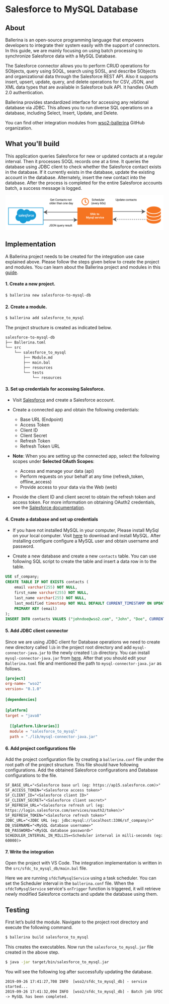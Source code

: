 # Salesforce to MySQL Database

## About

Ballerina is an open-source programming language that empowers developers to integrate their system easily with the 
support of connectors. In this guide, we are mainly focusing on using batch processing to synchronize Salesforce data
with a MySQL Database.

The Salesforce connector allows you to perform CRUD operations for SObjects, query using SOQL, search using SOSL, and 
describe SObjects and organizational data through the Salesforce REST API. Also it supports insert, upsert, update, 
query, and delete operations for CSV, JSON, and XML data types that are available in Salesforce bulk API. It handles 
OAuth 2.0 authentication.

Ballerina provides standardized interface for accessing any relational database via JDBC. This allows you to run 
diverse SQL operations on a database, including Select, Insert, Update, and Delete.

You can find other integration modules from [wso2-ballerina](https://github.com/wso2-ballerina) GitHub organization.

## What you'll build

This application queries Salesforce for new or updated contacts at a regular interval. Then it processes SOQL records 
one at a time. It queries the database using JDBC client to check whether the Salesforce contact exists in the 
database. If it currently exists in the database, update the existing account in the database. Alternately, insert the 
new contact into the database. After the process is completed for the entire Salesforce accounts batch, a success 
message is logged.

![sfdc to mysql database](../../../../../assets/img/salesforce-to-mysql-database.jpg)

<!-- INCLUDE_MD: ../../../../../tutorial-prerequisites.md -->

<!-- INCLUDE_MD: ../../../../../tutorial-get-the-code.md -->

## Implementation

A Ballerina project needs to be created for the integration use case explained above. Please follow the steps given below 
to create the project and modules. You can learn about the Ballerina project and modules in this 
[guide](https://ei.docs.wso2.com/en/latest/ballerina-integrator/develop/using-modules/#creating-a-project).

#### 1. Create a new project.

```bash
$ ballerina new salesforce-to-mysql-db
```

#### 2. Create a module.

```bash
$ ballerina add salesforce_to_mysql
```

The project structure is created as indicated below.

```
salesforce-to-mysql-db
├── Ballerina.toml
└── src
    └── salesforce_to_mysql
        ├── Module.md
        ├── main.bal
        ├── resources
        └── tests
            └── resources
```

#### 3. Set up credentials for accessing Salesforce.
   
- Visit [Salesforce](https://www.salesforce.com) and create a Salesforce account.

- Create a connected app and obtain the following credentials: 
    - Base URL (Endpoint)
    - Access Token
    - Client ID
    - Client Secret
    - Refresh Token
    - Refresh Token URL

- **Note**: When you are setting up the connected app, select the following scopes under **Selected OAuth Scopes**:
    - Access and manage your data (api)
    - Perform requests on your behalf at any time (refresh_token, offline_access)
    - Provide access to your data via the Web (web)

- Provide the client ID and client secret to obtain the refresh token and access token. For more information on 
obtaining OAuth2 credentials, see the 
[Salesforce documentation](https://help.salesforce.com/articleView?id=remoteaccess_authenticate_overview.htm).

#### 4. Create a database and set up credentials

- If you have not installed MySQL in your computer, Please install MySql on your local computer. 
Visit [here](https://dev.mysql.com/downloads/) to download and install MySQL. After installing configure configure 
a MySQL user and obtain username and password.

- Create a new database and create a new `contacts` table. You can use following SQL script to create the table 
and insert a data row in to the table.
```SQL
USE sf_company;
CREATE TABLE IF NOT EXISTS contacts (
    email varchar(255) NOT NULL,
    first_name varchar(255) NOT NULL,
    last_name varchar(255) NOT NULL,
    last_modified timestamp NOT NULL DEFAULT CURRENT_TIMESTAMP ON UPDATE CURRENT_TIMESTAMP,
    PRIMARY KEY (email)
);
INSERT INTO contacts VALUES ("johndoe@wso2.com", "John", "Doe", CURRENT_TIMESTAMP);
```

#### 5. Add JDBC client connector
 
Since we are using JDBC client for Database operations we need to create new directory called `lib` in the project
root directory and add `mysql-connector-java.jar` to the newly created `lib` directory. You can install 
`mysql-connector-java.jar` from [here](https://dev.mysql.com/downloads/connector/j/). After that you should edit 
your `Ballerina.toml` file and mentioned the path to `mysql-connector-java.jar` as follows.

```toml
[project]
org-name= "wso2"
version= "0.1.0"

[dependencies]

[platform]
target = "java8"

  [[platform.libraries]]
  module = "salesforce_to_mysql"
  path = "./lib/mysql-connector-java.jar"
```

#### 6. Add project configurations file

Add the project configuration file by creating a `ballerina.conf` file under the root path of the project structure. 
This file should have following configurations. Add the obtained Salesforce configurations and Database 
configurations to the file.

```
SF_BASE_URL="<Salesforce base url (eg: https://ap15.salesforce.com)>"
SF_ACCESS_TOKEN="<Salesforce access token>"
SF_CLIENT_ID="<Salesforce client ID>"
SF_CLIENT_SECRET="<Salesforce client secret>"
SF_REFRESH_URL="<Salesforce refresh url (eg: https://login.salesforce.com/services/oauth2/token)>"
SF_REFRESH_TOKEN="<Salesforce refresh token>"
JDBC_URL="<JDBC URL (eg: jdbc:mysql://localhost:3306/sf_company)>"
DB_USERNAME="<MySQL database username>"
DB_PASSWORD="<MySQL database password>"
SCHEDULER_INTERVAL_IN_MILLIS=<Scheduler interval in milli-seconds (eg: 60000)>
```

#### 7. Write the integration

Open the project with VS Code. The integration implementation is written in the `src/sfdc_to_mysql_db/main.bal` 
file.

<!-- INCLUDE_CODE: src/salesforce_to_mysql/main.bal -->

Here we are running `sfdcToMysqlService` using a task scheduler. You can set the Scheduler interval in the 
`ballerina.conf` file. When the `sfdcToMysqlService` service's `onTrigger` function is triggered, it will retrieve 
newly modified Salesforce contacts and update the database using them.

## Testing

First let’s build the module. Navigate to the project root directory and execute the following command.

```bash
$ ballerina build salesforce_to_mysql
```

This creates the executables. Now run the `salesforce_to_mysql.jar` file created in the above step.

```bash
$ java -jar target/bin/salesforce_to_mysql.jar
```

You will see the following log after successfully updating the database.

```
2019-09-26 17:41:27,708 INFO  [wso2/sfdc_to_mysql_db] - service started...
2019-09-26 17:41:32,094 INFO  [wso2/sfdc_to_mysql_db] - Batch job SFDC -> MySQL has been completed.
```
